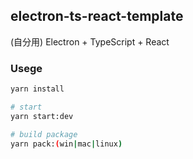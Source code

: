 ## electron-ts-react-template

(自分用) Electron + TypeScript + React

### Usege

```sh
yarn install

# start
yarn start:dev

# build package
yarn pack:(win|mac|linux)
```
